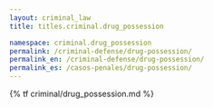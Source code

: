 ```yaml
---
layout: criminal_law
title: titles.criminal.drug_possession

namespace: criminal.drug_possession
permalink: /criminal-defense/drug-possession/
permalink_en: /criminal-defense/drug-possession/
permalink_es: /casos-penales/drug-possession/
---
```


{% tf criminal/drug_possession.md %}
